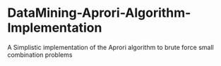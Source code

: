 # DataMining-Aprori-Algorithm-Implementation
A Simplistic implementation of the Aprori algorithm to brute force small combination problems
